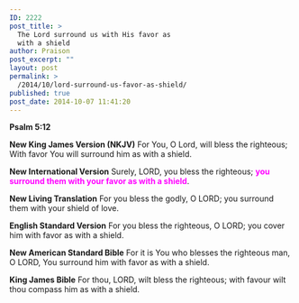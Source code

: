```yaml
---
ID: 2222
post_title: >
  The Lord surround us with His favor as
  with a shield
author: Praison
post_excerpt: ""
layout: post
permalink: >
  /2014/10/lord-surround-us-favor-as-shield/
published: true
post_date: 2014-10-07 11:41:20
---
```

<strong>Psalm 5:12</strong>

<strong>New King James Version (NKJV)</strong>
For You, O Lord, will bless the righteous;
With favor You will surround him as with a shield.

<strong>New International Version</strong>
Surely, LORD, you bless the righteous; <span style="color: #ff00ff;"><strong>you surround them with your favor as with a shield</strong></span>.

<strong>New Living Translation</strong>
For you bless the godly, O LORD; you surround them with your shield of love.

<strong>English Standard Version</strong>
For you bless the righteous, O LORD; you cover him with favor as with a shield.

<strong>New American Standard Bible</strong>
For it is You who blesses the righteous man, O LORD, You surround him with favor as with a shield.

<strong>King James Bible</strong>
For thou, LORD, wilt bless the righteous; with favour wilt thou compass him as with a shield.